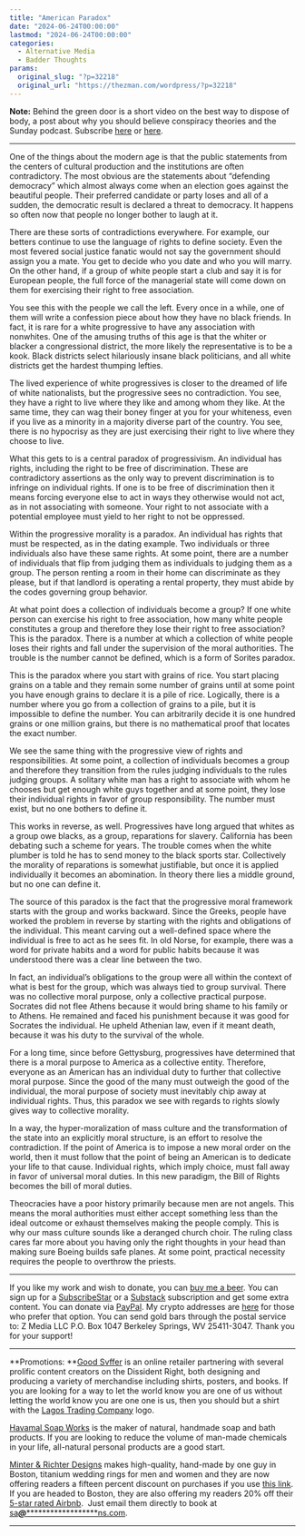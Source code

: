 ```yaml
---
title: "American Paradox"
date: "2024-06-24T00:00:00"
lastmod: "2024-06-24T00:00:00"
categories:
  - Alternative Media
  - Badder Thoughts
params:
  original_slug: "?p=32218"
  original_url: "https://thezman.com/wordpress/?p=32218"
---
```


**Note:** Behind the green door is a short video on the best way to
dispose of body, a post about why you should believe conspiracy theories
and the Sunday podcast. Subscribe
<a href="https://www.subscribestar.com/the-z-blog" rel="noopener"
target="_blank">here</a> or
<a href="https://thedissident.substack.com/" rel="noopener"
target="_blank">here</a>.

------------------------------------------------------------------------

One of the things about the modern age is that the public statements
from the centers of cultural production and the institutions are often
contradictory. The most obvious are the statements about “defending
democracy” which almost always come when an election goes against the
beautiful people. Their preferred candidate or party loses and all of a
sudden, the democratic result is declared a threat to democracy. It
happens so often now that people no longer bother to laugh at it.

There are these sorts of contradictions everywhere. For example, our
betters continue to use the language of rights to define society. Even
the most fevered social justice fanatic would not say the government
should assign you a mate. You get to decide who you date and who you
will marry. On the other hand, if a group of white people start a club
and say it is for European people, the full force of the managerial
state will come down on them for exercising their right to free
association.

You see this with the people we call the left. Every once in a while,
one of them will write a confession piece about how they have no black
friends. In fact, it is rare for a white progressive to have any
association with nonwhites. One of the amusing truths of this age is
that the whiter or blacker a congressional district, the more likely the
representative is to be a kook. Black districts select hilariously
insane black politicians, and all white districts get the hardest
thumping lefties.

The lived experience of white progressives is closer to the dreamed of
life of white nationalists, but the progressive sees no contradiction.
You see, they have a right to live where they like and among whom they
like. At the same time, they can wag their boney finger at you for your
whiteness, even if you live as a minority in a majority diverse part of
the country. You see, there is no hypocrisy as they are just exercising
their right to live where they choose to live.

What this gets to is a central paradox of progressivism. An individual
has rights, including the right to be free of discrimination. These are
contradictory assertions as the only way to prevent discrimination is to
infringe on individual rights. If one is to be free of discrimination
then it means forcing everyone else to act in ways they otherwise would
not act, as in not associating with someone. Your right to not associate
with a potential employee must yield to her right to not be oppressed.

Within the progressive morality is a paradox. An individual has rights
that must be respected, as in the dating example. Two individuals or
three individuals also have these same rights. At some point, there are
a number of individuals that flip from judging them as individuals to
judging them as a group. The person renting a room in their home can
discriminate as they please, but if that landlord is operating a rental
property, they must abide by the codes governing group behavior.

At what point does a collection of individuals become a group? If one
white person can exercise his right to free association, how many white
people constitutes a group and therefore they lose their right to free
association? This is the paradox. There is a number at which a
collection of white people loses their rights and fall under the
supervision of the moral authorities. The trouble is the number cannot
be defined, which is a form of Sorites paradox.

This is the paradox where you start with grains of rice. You start
placing grains on a table and they remain some number of grains until at
some point you have enough grains to declare it is a pile of rice.
Logically, there is a number where you go from a collection of grains to
a pile, but it is impossible to define the number. You can arbitrarily
decide it is one hundred grains or one million grains, but there is no
mathematical proof that locates the exact number.

We see the same thing with the progressive view of rights and
responsibilities. At some point, a collection of individuals becomes a
group and therefore they transition from the rules judging individuals
to the rules judging groups. A solitary white man has a right to
associate with whom he chooses but get enough white guys together and at
some point, they lose their individual rights in favor of group
responsibility. The number must exist, but no one bothers to define it.

This works in reverse, as well. Progressives have long argued that
whites as a group owe blacks, as a group, reparations for slavery.
California has been debating such a scheme for years. The trouble comes
when the white plumber is told he has to send money to the black sports
star. Collectively the morality of reparations is somewhat justifiable,
but once it is applied individually it becomes an abomination. In theory
there lies a middle ground, but no one can define it.

The source of this paradox is the fact that the progressive moral
framework starts with the group and works backward. Since the Greeks,
people have worked the problem in reverse by starting with the rights
and obligations of the individual. This meant carving out a well-defined
space where the individual is free to act as he sees fit. In old Norse,
for example, there was a word for private habits and a word for public
habits because it was understood there was a clear line between the two.

In fact, an individual’s obligations to the group were all within the
context of what is best for the group, which was always tied to group
survival. There was no collective moral purpose, only a collective
practical purpose. Socrates did not flee Athens because it would bring
shame to his family or to Athens. He remained and faced his punishment
because it was good for Socrates the individual. He upheld Athenian law,
even if it meant death, because it was his duty to the survival of the
whole.

For a long time, since before Gettysburg, progressives have determined
that there is a moral purpose to America as a collective entity.
Therefore, everyone as an American has an individual duty to further
that collective moral purpose. Since the good of the many must outweigh
the good of the individual, the moral purpose of society must inevitably
chip away at individual rights. Thus, this paradox we see with regards
to rights slowly gives way to collective morality.

In a way, the hyper-moralization of mass culture and the transformation
of the state into an explicitly moral structure, is an effort to resolve
the contradiction. If the point of America is to impose a new moral
order on the world, then it must follow that the point of being an
American is to dedicate your life to that cause. Individual rights,
which imply choice, must fall away in favor of universal moral duties.
In this new paradigm, the Bill of Rights becomes the bill of moral
duties.

Theocracies have a poor history primarily because men are not angels.
This means the moral authorities must either accept something less than
the ideal outcome or exhaust themselves making the people comply. This
is why our mass culture sounds like a deranged church choir. The ruling
class cares far more about you having only the right thoughts in your
head than making sure Boeing builds safe planes. At some point,
practical necessity requires the people to overthrow the priests.

------------------------------------------------------------------------

If you like my work and wish to donate, you can
<a href="https://www.buymeacoffee.com/mujolulu" rel="noopener"
target="_blank">buy me a beer</a>. You can sign up for a
<a href="https://www.subscribestar.com/the-z-blog" rel="noopener"
target="_blank">SubscribeStar</a> or a
<a href="https://thedissident.substack.com/" rel="noopener"
target="_blank">Substack</a> subscription and get some extra content.
You can donate via <a
href="https://www.paypal.com/donate/?cmd=_s-xclick&amp;hosted_button_id=UDAS2Q8JYA6CN&amp;source=url"
rel="noopener" target="_blank">PayPal</a>. My crypto addresses are
<a href="https://thezman.com/wordpress/?page_id=22713" rel="noopener"
target="_blank">here</a> for those who prefer that option. You can send
gold bars through the postal service to: Z Media LLC P.O. Box 1047
Berkeley Springs, WV 25411-3047. Thank you for your support!

------------------------------------------------------------------------

**Promotions: **<a href="https://goodsvffer.com/" rel="noopener" target="_blank">Good
Svffer</a> is an online retailer partnering with several prolific
content creators on the Dissident Right, both designing and producing a
variety of merchandise including shirts, posters, and books. If you are
looking for a way to let the world know you are one of us without
letting the world know you are one one is us, then you should but a
shirt with the
<a href="https://goodsvffer.com/products/lagos-trading-company"
rel="noopener" target="_blank">Lagos Trading Company</a> logo.

<a href="https://havamalsoapworks.com/" rel="noopener"
target="_blank">Havamal Soap Works</a> is the maker of natural, handmade
soap and bath products. If you are looking to reduce the volume of
man-made chemicals in your life, all-natural personal products are a
good start.

<a href="https://www.minterandrichterdesigns.com/"
rel="noreferrer nofollow noopener" target="_blank">Minter &amp; Richter
Designs</a> makes high-quality, hand-made by one guy in Boston, titanium
wedding rings for men and women and they are now offering readers a
fifteen percent discount on purchases if you use
<a href="https://www.minterandrichterdesigns.com/discount/ZMAN"
rel="noreferrer nofollow noopener" target="_blank">this link</a>.
<span class="highlight"><span class="colour"><span class="font"><span class="size">If
you are headed to Boston, they are also offering my readers 20% off
their <a
href="https://www.airbnb.com/users/7988017/listings?user_id=7988017&amp;s=3"
rel="noopener noreferrer" target="_blank">5-star rated Airbnb</a>.  Just
email them directly to book at
<a href="mailto:sa***@*********************ns.com"
data-original-string="Odsa+lltCjAOePIFQyT7ZQ==cb7ws1FMnGkP5wGDR9Gur2LypnmBCB09jnFop0kxuaYGSbjBnijHBGE22SuPjEToLJ7"><span
class="apbct-email-encoder"
data-original-string="MKnmVjfE2yi/zUnWC7NDeA==cb7yEAOtSq1qzNfZQqFcfsnddtmrCaHWoYGxtbfbYOaKCUnMyZ7jNZ3Kwj8EpczASNE"
title="This contact has been encoded by Anti-Spam by CleanTalk. Click to decode. To finish the decoding make sure that JavaScript is enabled in your browser.">sa<span
class="apbct-blur">***</span>@<span
class="apbct-blur">*********************</span>ns.com</span></a>.</span></span></span></span>

------------------------------------------------------------------------
